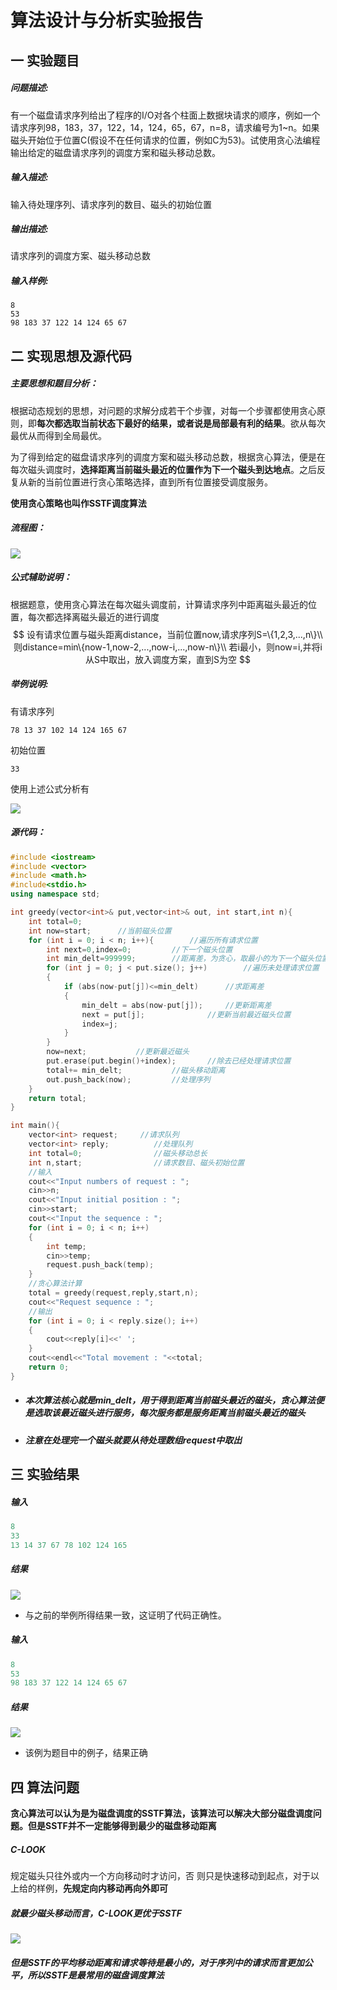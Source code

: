 # 算法设计与分析实验报告

## 一 实验题目

##### 问题描述:

有一个磁盘请求序列给出了程序的I/O对各个柱面上数据块请求的顺序，例如一个请求序列98，183，37，122，14，124，65，67，n=8，请求编号为1~n。如果磁头开始位于位置C(假设不在任何请求的位置，例如C为53)。试使用贪心法编程输出给定的磁盘请求序列的调度方案和磁头移动总数。

##### 输入描述:

输入待处理序列、请求序列的数目、磁头的初始位置

##### 输出描述:

请求序列的调度方案、磁头移动总数

##### 输入样例:

```
8
53
98 183 37 122 14 124 65 67
```



## 二 实现思想及源代码

##### 主要思想和题目分析：

根据动态规划的思想，对问题的求解分成若干个步骤，对每一个步骤都使用贪心原则，即**每次都选取当前状态下最好的结果，或者说是局部最有利的结果**。欲从每次最优从而得到全局最优。

为了得到给定的磁盘请求序列的调度方案和磁头移动总数，根据贪心算法，便是在每次磁头调度时，**选择距离当前磁头最近的位置作为下一个磁头到达地点**。之后反复从新的当前位置进行贪心策略选择，直到所有位置接受调度服务。

**使用贪心策略也叫作SSTF调度算法**



##### 流程图：

<img src ='img/flow.png'>



##### 公式辅助说明：

根据题意，使用贪心算法在每次磁头调度前，计算请求序列中距离磁头最近的位置，每次都选择离磁头最近的进行调度
$$
设有请求位置与磁头距离distance，当前位置now,请求序列S=\{1,2,3,...,n\}\\
则distance=min\{now-1,now-2,...,now-i,...,now-n\}\\
若i最小，则now=i,并将i从S中取出，放入调度方案，直到S为空
$$
##### 举例说明:

有请求序列

```
78 13 37 102 14 124 165 67
```

初始位置

```
33
```

使用上述公式分析有

<img src='img/ex.jpg'>



##### 源代码：

```c++
#include <iostream>
#include <vector>
#include <math.h>
#include<stdio.h>
using namespace std;

int greedy(vector<int>& put,vector<int>& out, int start,int n){
	int total=0;
	int now=start;		//当前磁头位置
	for (int i = 0; i < n; i++){		//遍历所有请求位置
		int next=0,index=0;			//下一个磁头位置
		int min_delt=999999;		//距离差，为贪心，取最小的为下一个磁头位置
		for (int j = 0; j < put.size(); j++)		//遍历未处理请求位置
		{	
			if (abs(now-put[j])<=min_delt)		//求距离差
			{
				min_delt = abs(now-put[j]);		//更新距离差
				next = put[j];				//更新当前最近磁头位置
				index=j;
			}
		}
		now=next;			//更新最近磁头
		put.erase(put.begin()+index);		//除去已经处理请求位置
		total+= min_delt;			//磁头移动距离
		out.push_back(now);			//处理序列
	}
	return total;
}

int main(){
	vector<int> request;	 //请求队列
	vector<int> reply;			//处理队列
	int total=0;				//磁头移动总长
	int n,start;				//请求数目、磁头初始位置
	//输入
	cout<<"Input numbers of request : ";		
	cin>>n;						
	cout<<"Input initial position : ";
	cin>>start;
	cout<<"Input the sequence : ";
	for (int i = 0; i < n; i++)
	{
		int temp;
		cin>>temp;
		request.push_back(temp);
	}
	//贪心算法计算
	total = greedy(request,reply,start,n);
	cout<<"Request sequence : ";
	//输出
	for (int i = 0; i < reply.size(); i++)
	{
		cout<<reply[i]<<' ';
	}
	cout<<endl<<"Total movement : "<<total;	
	return 0;
}
```

- ##### 本次算法核心就是min_delt，用于得到距离当前磁头最近的磁头，贪心算法便是选取该最近磁头进行服务，每次服务都是服务距离当前磁头最近的磁头

- ##### 注意在处理完一个磁头就要从待处理数组request中取出



## 三 实验结果

##### 输入

```c++
8
33
13 14 37 67 78 102 124 165
```

##### 结果

<img src ='img/r1.png'>

- 与之前的举例所得结果一致，这证明了代码正确性。

##### 输入

```c++
8
53
98 183 37 122 14 124 65 67
```

##### 结果

<img src ='img/r2.png'>

- 该例为题目中的例子，结果正确



## 四 算法问题

**贪心算法可以认为是为磁盘调度的SSTF算法，该算法可以解决大部分磁盘调度问题。但是SSTF并不一定能够得到最少的磁盘移动距离**

##### C-LOOK

规定磁头只往外或内一个方向移动时才访问，否 则只是快速移动到起点，对于以上给的样例，**先规定向内移动再向外即可**



##### 就最少磁头移动而言，C-LOOK更优于SSTF

<img src ='img/e1.jpg'>



##### 但是SSTF的平均移动距离和请求等待是最小的，对于序列中的请求而言更加公平，所以SSTF是最常用的磁盘调度算法

 

